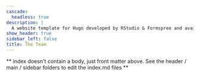 ```yaml
---
cascade:
  headless: true
description: |
  A website template for Hugo developed by RStudio & Formspree and available for free.
show_header: true
sidebar_left: false
title: The Team
---
```


** index doesn't contain a body, just front matter above.
See the header / main / sidebar folders to edit the index.md files **

